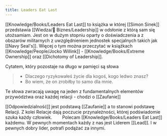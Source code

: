 ```yaml
---
title: Leaders Eat Last
---
```


[[Knowledge/Books/Leaders Eat Last]] to książka w której [[Simon Sinek]] przedstawia [[Wiedza/🎲 Biznes/Leadership]] w odsłonie z którą sam się utożsamiam. Jest on w dużym stopniu oparty o doświadczenia a z obszarów militarnych z uwzględnieniem jednostek specjalnych takich jak [[Navy Seal's]]. Więcej o tym można przeczytać w książkach [[Knowledge/People/Jocko Willink]] - [[Knowledge/Books/Extreme Ownership]] oraz [[Dichotomy of Leadership]].

Cytatem, który pozostaje na długo w pamięci są słowa
> - Dlaczego ryzykowałeś życie dla kogoś, kogo ledwo znasz?⠀
> - Bo wiem, że on zrobiłby to samo dla mnie.⠀

Te słowa zwracają uwagę na jeden z fundamentalnych elementów przywództwa oraz każdej relacji - chodzi o [[Zaufanie]]

[[Odpowiedzialność]] jest podstawą [[Zaufanie]] a to stanowi podstawę Relacji. Z kolei Relacje dają poczucie przynależności, której podświadomie szuka każdy człowiek. ⠀
⠀
Polecam [[Knowledge/Books/Leaders Eat Last]] każdemu. W pewnych momentach każdy z nas jest Liderem [[Lead]]. I w pewnych dobry lider, potrafi podążać za innymi.